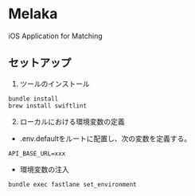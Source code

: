 # Melaka
iOS Application for Matching

## セットアップ
1. ツールのインストール
```
bundle install
brew install swiftlint
```

2. ローカルにおける環境変数の定義
- .env.defaultをルートに配置し、次の変数を定義する。
```
API_BASE_URL=xxx
```
- 環境変数の注入
```
bundle exec fastlane set_environment
```
